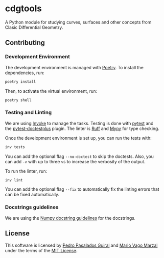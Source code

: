 # cdgtools

A Python module for studying curves, surfaces and other concepts from
Clasic Differential Geometry.

## Contributing

### Development Environment

The development environment is managed with [Poetry][poetry]. To install
the dependencies, run:

```bash
poetry install
```

Then, to activate the virtual environment, run:

```bash
poetry shell
```

### Testing and Linting

We are using [Invoke][invoke] to manage the tasks. Testing is done with
[pytest][pytest] and the [pytest-doctestplus][doctestplus] plugin. The
linter is [Ruff][ruff] and [Mypy][mypy] for type checking.

Once the development environment is set up, you can run the tests with:

```bash
inv tests
```

You can add the optional flag `--no-doctest` to skip the doctests. Also,
you can add `-v` with up to three `v`s to increase the verbosity of the
output.

To run the linter, run:

```bash
inv lint
```

You can add the optional flag `--fix` to automatically fix the linting
errors that can be fixed automatically.

### Docstrings guidelines

We are using the [Numpy docstring guidelines][numpy-docstring] for the
docstrings.

## License

This software is licensed by [Pedro Pasalados Guiral][pedro] and [Mario
Vago Marzal][mario] under the terms of the [MIT License](/LICENSE).


[poetry]: https://python-poetry.org/
[invoke]: https://www.pyinvoke.org/
[pytest]: https://docs.pytest.org/en/stable/
[doctestplus]: https://github.com/scientific-python/pytest-doctestplus
[ruff]: https://docs.astral.sh/ruff/
[mypy]: https://mypy.readthedocs.io/en/stable/
[numpy-docstring]: https://numpydoc.readthedocs.io/en/latest/format.html
[pedro]: https://github.com/pedropasa03
[mario]: https://github.com/mariovagomarzal
